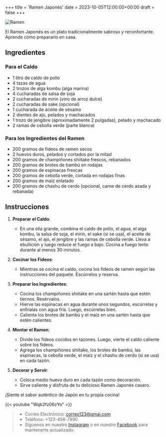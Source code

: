 +++
title = 'Ramen Japonés'
date = 2023-10-05T12:00:00+00:00
draft = false
+++

![Ramen](/img/ramen.png)


El Ramen Japonés es un plato tradicionalmente sabroso y reconfortante. Aprende cómo prepararlo en casa.

## Ingredientes

### Para el Caldo

- 1 litro de caldo de pollo
- 4 tazas de agua
- 2 trozos de alga kombu (alga marina)
- 4 cucharadas de salsa de soja
- 2 cucharadas de mirin (vino de arroz dulce)
- 2 cucharadas de sake (opcional)
- 1 cucharada de aceite de sésamo
- 2 dientes de ajo, pelados y machacados
- 1 trozo de jengibre (aproximadamente 2 pulgadas), pelado y machacado
- 2 ramas de cebolla verde (parte blanca)

### Para los Ingredientes del Ramen

- 200 gramos de fideos de ramen secos
- 2 huevos duros, pelados y cortados por la mitad
- 200 gramos de champiñones shiitake frescos, rebanados
- 200 gramos de brotes de bambú en rodajas
- 200 gramos de espinacas frescas
- 200 gramos de cebolla verde, cortada en rodajas finas
- 200 gramos de maíz enlatado
- 200 gramos de chashu de cerdo (opcional, carne de cerdo asada y rebanada)

## Instrucciones

1. **Preparar el Caldo**:
   - En una olla grande, combina el caldo de pollo, el agua, el alga kombu, la salsa de soja, el mirin, el sake (si se usa), el aceite de sésamo, el ajo, el jengibre y las ramas de cebolla verde. Lleva a ebullición y luego reduce el fuego a bajo. Cocina a fuego lento durante al menos 30 minutos.

2. **Cocinar los Fideos**:
   - Mientras se cocina el caldo, cocina los fideos de ramen según las instrucciones del paquete. Escúrrelos y reserva.

3. **Preparar los Ingredientes**:
   - Cocina los champiñones shiitake en una sartén hasta que estén tiernos. Resérvalos.
   - Hierve las espinacas en agua durante unos segundos, escúrrelas y enfríalas con agua fría. Luego, escúrrelas bien.
   - Calienta los brotes de bambú y el maíz en una sartén hasta que estén calientes.

4. **Montar el Ramen**:
   - Divide los fideos cocidos en tazones. Luego, vierte el caldo caliente sobre los fideos.
   - Agrega los champiñones shiitake, los brotes de bambú, las espinacas, la cebolla verde, el maíz y el chashu de cerdo (si se usa) en cada tazón.

5. **Decorar y Servir**:
   - Coloca medio huevo duro en cada tazón como decoración.
   - Sirve caliente y disfruta de tu delicioso Ramen Japonés casero.

¡Siente el sabor auténtico de Japón en tu propia cocina!

{{< youtube "Wqb2fz06zYo" >}}

> - Correo Electrónico: correo123@gmai.com
> - Teléfono: +123-456-7890
> - Siguenos en nuestro [Instagram](https://www.instagram.com/) o en nuestro [Facebook](https://www.facebook.com/?locale=es_ES) para mantenerte actualizado.